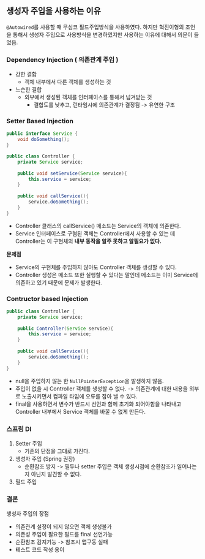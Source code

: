 ## 생성자 주입을 사용하는 이유

`@Autowired`를 사용할 때 무심코 필드주입방식을 사용하였다. 하지만 혁진이형의 조언을 통해서 생성자 주입으로 사용방식을 변경하였지만 사용하는 이유에 대해서 의문이 들었음.



### Dependency Injection ( 의존관계 주입 )

- 강한 결합
  - 객체 내부에서 다른 객체를 생성하는 것
- 느슨한 결합
  - 외부에서 생성된 객체를 인터페이스를 통해서 넘겨받는 것
    - 결합도를 낮추고, 런타임시에 의존관계가 결정됨 -> 유연한 구조



### Setter Based Injection

```java
public interface Service {
    void doSomething();
}
```

```java
public class Controller {
    private Service service;
    
    public void setService(Service service){
        this.service = service;
    }
    
    public void callService(){
        service.doSomething();
    }
}
```

- Controller 클래스의 callService() 메소드는 Service의 객체에 의존한다.
- Service 인터페이스로 구혐된 객체는 Controller에서 사용할 수 있는 데 Controller는 이 구현체의 **내부 동작을 알주 못하고 알필요가 없다.**

**문제점**

- Service의 구현체를 주입하지 않아도 Controller 객체를 생성할 수 있다.
- Controller 생성은 메소드 또한 실행할 수 있다는 말인데 메소드는 이미 Service에 의존하고 있기 때문에 문제가 발생한다.



### Contructor based Injection

```java
public class Controller {
    private Service service;
    
    public Controller(Service service){
        this.service = service;
    }
    
    public void callService(){
        service.doSomething();
    }
}
```

- null을 주입하지 않는 한 `NullPointerException`을 발생하지 않음.
- 주입이 없을 시 Controller 객체를 생성할 수 없다. -> 의존관계에 대한 내용을 외부로 노출시키면서 컴파일 타임에 오류를 잡아 낼 수 있다.
- final을 사용하면서 변수가 반드시 선언과 함께 초기화 되어야함을 나타내고 Controller 내부에서 Service 객체를 바꿀 수 없게 만든다.



### 스프링 DI

1. Setter 주입
   - 기존의 단점을 그대로 가진다.
2. 생성자 주입 (Spring 권장)
   - 순환참조 방지 -> 필두나 setter 주입은 객체 생성시점에 순환참조가 일어나는지 아닌지 발견할 수 없다.
3. 필드 주입



### 결론

생성자 주입의 장점

- 의존관계 설정이 되지 않으면 객체 생성불가
- 의존성 주입이 필요한 필드를 final 선언가능
- 순환참조 감지기능 -> 참조시 앱구동 실패
- 테스트 코드 작성 용이
